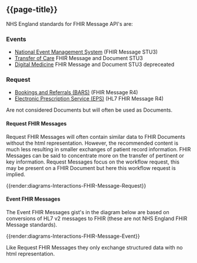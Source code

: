 ## {{page-title}}

NHS England standards for FHIR Message API's are:

### Events

- [National Event Management System](https://digital.nhs.uk/developer/api-catalogue/national-events-management-service-fhir) (FHIR Message STU3)
- [Transfer of Care](https://digital.nhs.uk/developer/api-catalogue#t) FHIR Message and Document STU3
- [Digital Medicine](https://digital.nhs.uk/developer/api-catalogue/digital-medicine-fhir) FHIR Message and Document STU3 depreceated

### Request

- [Bookings and Referrals (BARS)](https://digital.nhs.uk/developer/api-catalogue/booking-and-referral-fhir) (FHIR Message R4)
- [Electronic Prescription Service (EPS)](https://digital.nhs.uk/developer/api-catalogue/electronic-prescription-service-fhir) (HL7 FHIR Message R4)


Are not considered Documents but will often be used as Documents.

#### Request FHIR Messages

Request FHIR Messages will often contain similar data to FHIR Documents without the html representation. However, the recommended content is much less resulting in smaller exchanges of patient record information. FHIR Messages can be said to concentrate more on the transfer of pertinent or key information. 
Request Messages focus on the workflow request, this may be present on a FHIR Document but here this workflow request is implied.

{{render:diagrams-Interactions-FHIR-Message-Request}}


#### Event FHIR Messages

The Event FHIR Messages gist's in the diagram below are based on conversions of HL7 v2 messages to FHIR (these are not NHS England FHIR Message standards). 

{{render:diagrams-Interactions-FHIR-Message-Event}}

Like Request FHIR Messages they only exchange structured data with no html representation.

